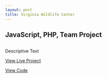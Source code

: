 ```yaml
---
layout: post
title: Virginia Wildlife Center
---
```


## JavaScript, PHP, Team Project
<img src="">
<p>Descriptive Text</p>
<p><a href="nicolemoran.github.io/wildlife/index.html">View Live Project</a></p>
<p><a href="">View Code</a></p>

